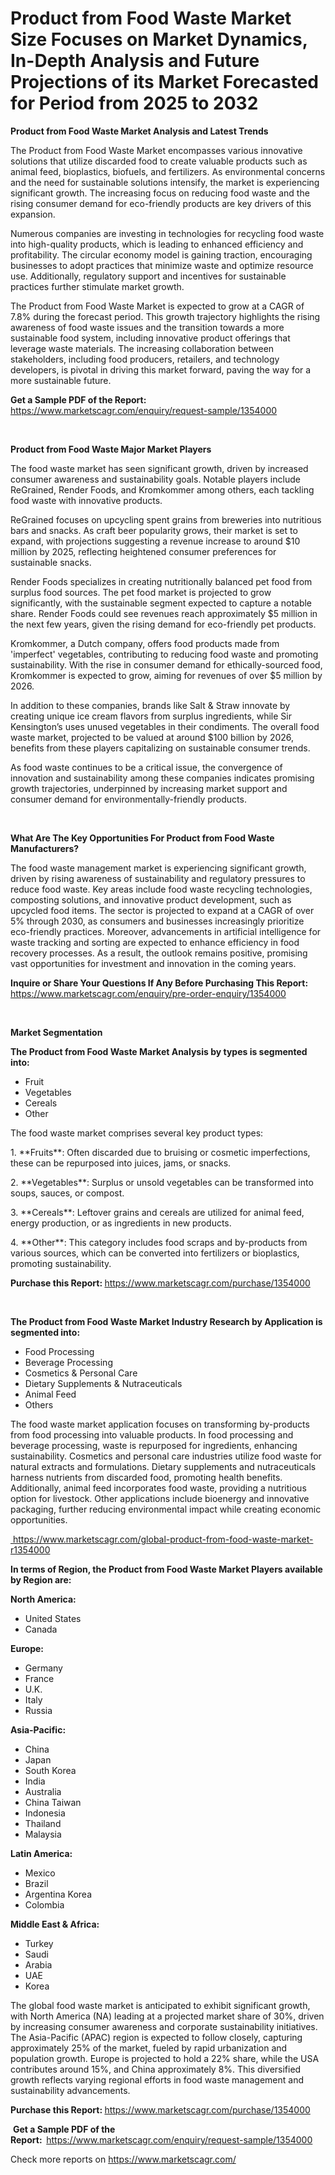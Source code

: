 <p><h1>Product from Food Waste Market Size Focuses on Market Dynamics, In-Depth Analysis and Future Projections of its Market Forecasted for Period from 2025 to 2032</h1></p><p><strong>Product from Food Waste Market Analysis and Latest Trends</strong></p>
<p><p>The Product from Food Waste Market encompasses various innovative solutions that utilize discarded food to create valuable products such as animal feed, bioplastics, biofuels, and fertilizers. As environmental concerns and the need for sustainable solutions intensify, the market is experiencing significant growth. The increasing focus on reducing food waste and the rising consumer demand for eco-friendly products are key drivers of this expansion.</p><p>Numerous companies are investing in technologies for recycling food waste into high-quality products, which is leading to enhanced efficiency and profitability. The circular economy model is gaining traction, encouraging businesses to adopt practices that minimize waste and optimize resource use. Additionally, regulatory support and incentives for sustainable practices further stimulate market growth.</p><p>The Product from Food Waste Market is expected to grow at a CAGR of 7.8% during the forecast period. This growth trajectory highlights the rising awareness of food waste issues and the transition towards a more sustainable food system, including innovative product offerings that leverage waste materials. The increasing collaboration between stakeholders, including food producers, retailers, and technology developers, is pivotal in driving this market forward, paving the way for a more sustainable future.</p></p>
<p><strong>Get a Sample PDF of the Report:&nbsp;</strong> <a href="https://www.marketscagr.com/enquiry/request-sample/1354000?utm_campaign=2822&utm_medium=2&utm_source=Github&utm_content=ia&utm_term=03042025&utm_id=product-from-food-waste">https://www.marketscagr.com/enquiry/request-sample/1354000</a></p>
<p>&nbsp;</p>
<p><strong>Product from Food Waste Major Market Players</strong></p>
<p><p>The food waste market has seen significant growth, driven by increased consumer awareness and sustainability goals. Notable players include ReGrained, Render Foods, and Kromkommer among others, each tackling food waste with innovative products.</p><p>ReGrained focuses on upcycling spent grains from breweries into nutritious bars and snacks. As craft beer popularity grows, their market is set to expand, with projections suggesting a revenue increase to around $10 million by 2025, reflecting heightened consumer preferences for sustainable snacks.</p><p>Render Foods specializes in creating nutritionally balanced pet food from surplus food sources. The pet food market is projected to grow significantly, with the sustainable segment expected to capture a notable share. Render Foods could see revenues reach approximately $5 million in the next few years, given the rising demand for eco-friendly pet products.</p><p>Kromkommer, a Dutch company, offers food products made from 'imperfect' vegetables, contributing to reducing food waste and promoting sustainability. With the rise in consumer demand for ethically-sourced food, Kromkommer is expected to grow, aiming for revenues of over $5 million by 2026.</p><p>In addition to these companies, brands like Salt & Straw innovate by creating unique ice cream flavors from surplus ingredients, while Sir Kensington’s uses unused vegetables in their condiments. The overall food waste market, projected to be valued at around $100 billion by 2026, benefits from these players capitalizing on sustainable consumer trends. </p><p>As food waste continues to be a critical issue, the convergence of innovation and sustainability among these companies indicates promising growth trajectories, underpinned by increasing market support and consumer demand for environmentally-friendly products.</p></p>
<p>&nbsp;</p>
<p><strong>What Are The Key Opportunities For Product from Food Waste Manufacturers?</strong></p>
<p><p>The food waste management market is experiencing significant growth, driven by rising awareness of sustainability and regulatory pressures to reduce food waste. Key areas include food waste recycling technologies, composting solutions, and innovative product development, such as upcycled food items. The sector is projected to expand at a CAGR of over 5% through 2030, as consumers and businesses increasingly prioritize eco-friendly practices. Moreover, advancements in artificial intelligence for waste tracking and sorting are expected to enhance efficiency in food recovery processes. As a result, the outlook remains positive, promising vast opportunities for investment and innovation in the coming years.</p></p>
<p><strong>Inquire or Share Your Questions If Any Before Purchasing This Report:</strong> <a href="https://www.marketscagr.com/enquiry/pre-order-enquiry/1354000?utm_campaign=2822&utm_medium=2&utm_source=Github&utm_content=ia&utm_term=03042025&utm_id=product-from-food-waste">https://www.marketscagr.com/enquiry/pre-order-enquiry/1354000</a></p>
<p>&nbsp;</p>
<p><strong>Market Segmentation</strong></p>
<p><strong>The Product from Food Waste Market Analysis by types is segmented into:</strong></p>
<p><ul><li>Fruit</li><li>Vegetables</li><li>Cereals</li><li>Other</li></ul></p>
<p><p>The food waste market comprises several key product types: </p><p>1. **Fruits**: Often discarded due to bruising or cosmetic imperfections, these can be repurposed into juices, jams, or snacks.</p><p>   </p><p>2. **Vegetables**: Surplus or unsold vegetables can be transformed into soups, sauces, or compost.</p><p>   </p><p>3. **Cereals**: Leftover grains and cereals are utilized for animal feed, energy production, or as ingredients in new products.</p><p>   </p><p>4. **Other**: This category includes food scraps and by-products from various sources, which can be converted into fertilizers or bioplastics, promoting sustainability.</p></p>
<p><strong>Purchase this Report:&nbsp;</strong><a href="https://www.marketscagr.com/purchase/1354000?utm_campaign=2822&utm_medium=2&utm_source=Github&utm_content=ia&utm_term=03042025&utm_id=product-from-food-waste">https://www.marketscagr.com/purchase/1354000</a></p>
<p>&nbsp;</p>
<p><strong>The Product from Food Waste Market Industry Research by Application is segmented into:</strong></p>
<p><ul><li>Food Processing</li><li>Beverage Processing</li><li>Cosmetics & Personal Care</li><li>Dietary Supplements & Nutraceuticals</li><li>Animal Feed</li><li>Others</li></ul></p>
<p><p>The food waste market application focuses on transforming by-products from food processing into valuable products. In food processing and beverage processing, waste is repurposed for ingredients, enhancing sustainability. Cosmetics and personal care industries utilize food waste for natural extracts and formulations. Dietary supplements and nutraceuticals harness nutrients from discarded food, promoting health benefits. Additionally, animal feed incorporates food waste, providing a nutritious option for livestock. Other applications include bioenergy and innovative packaging, further reducing environmental impact while creating economic opportunities.</p></p>
<p><a href="https://www.marketscagr.com/global-product-from-food-waste-market-r1354000?utm_campaign=2822&utm_medium=2&utm_source=Github&utm_content=ia&utm_term=03042025&utm_id=product-from-food-waste">&nbsp;https://www.marketscagr.com/global-product-from-food-waste-market-r1354000</a></p>
<p><strong>In terms of Region, the Product from Food Waste Market Players available by Region are:</strong></p>
<p>
    <p> <strong> North America: </strong>
        <ul>
            <li>United States</li>
            <li>Canada</li>
        </ul>
        </p> 
    <p> <strong> Europe: </strong>
        <ul>
            <li>Germany</li>
            <li>France</li>
            <li>U.K.</li>
            <li>Italy</li>
            <li>Russia</li>
        </ul>
        </p> 
    <p> <strong> Asia-Pacific: </strong>
        <ul>
            <li>China</li>
            <li>Japan</li>
            <li>South Korea</li>
            <li>India</li>
            <li>Australia</li>
            <li>China Taiwan</li>
            <li>Indonesia</li>
            <li>Thailand</li>
            <li>Malaysia</li>
        </ul>
        </p> 
    <p> <strong> Latin America: </strong>
        <ul>
            <li>Mexico</li>
            <li>Brazil</li>
            <li>Argentina Korea</li>
            <li>Colombia</li>
        </ul>
        </p> 
    <p> <strong> Middle East & Africa: </strong>
        <ul>
            <li>Turkey</li>
            <li>Saudi</li>
            <li>Arabia</li>
            <li>UAE</li>
            <li>Korea</li>
        </ul>
    </p>
    </p>
<p><p>The global food waste market is anticipated to exhibit significant growth, with North America (NA) leading at a projected market share of 30%, driven by increasing consumer awareness and corporate sustainability initiatives. The Asia-Pacific (APAC) region is expected to follow closely, capturing approximately 25% of the market, fueled by rapid urbanization and population growth. Europe is projected to hold a 22% share, while the USA contributes around 15%, and China approximately 8%. This diversified growth reflects varying regional efforts in food waste management and sustainability advancements.</p></p>
<p><strong>Purchase this Report: </strong><a href="https://www.marketscagr.com/purchase/1354000?utm_campaign=2822&utm_medium=2&utm_source=Github&utm_content=ia&utm_term=03042025&utm_id=product-from-food-waste">https://www.marketscagr.com/purchase/1354000</a></p>
<p>&nbsp;<strong>Get a Sample PDF of the Report:&nbsp;&nbsp;</strong><a href="https://www.marketscagr.com/enquiry/request-sample/1354000?utm_campaign=2822&utm_medium=2&utm_source=Github&utm_content=ia&utm_term=03042025&utm_id=product-from-food-waste">https://www.marketscagr.com/enquiry/request-sample/1354000</a></p>
<p><strong></strong></p>
<p>Check more reports on <a href="https://www.marketscagr.com/?utm_campaign=2822&utm_medium=2&utm_source=Github&utm_content=ia&utm_term=03042025&utm_id=product-from-food-waste">https://www.marketscagr.com/</a></p>